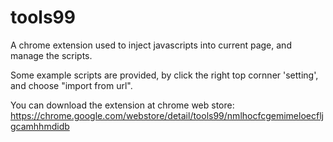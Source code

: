 # tools99
A chrome extension used to inject javascripts into current page, and manage the scripts. 

Some example scripts are provided, by click the right top cornner 'setting', and choose "import from url".

You can download the extension at chrome web store: https://chrome.google.com/webstore/detail/tools99/nmlhocfcgemimeloecfljgcamhhmdidb
